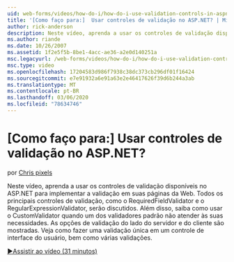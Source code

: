 ```yaml
---
uid: web-forms/videos/how-do-i/how-do-i-use-validation-controls-in-aspnet
title: '[Como faço para:]  Usar controles de validação no ASP.NET? | Microsoft Docs'
author: rick-anderson
description: Neste vídeo, aprenda a usar os controles de validação disponíveis no ASP.NET para implementar a validação em suas páginas da Web. Todos os principais controles de validação, como...
ms.author: riande
ms.date: 10/26/2007
ms.assetid: 1f2e5f5b-8be1-4acc-ae36-a2e0d140251a
msc.legacyurl: /web-forms/videos/how-do-i/how-do-i-use-validation-controls-in-aspnet
msc.type: video
ms.openlocfilehash: 17204583d986f7938c38dc373cb296df01f16424
ms.sourcegitcommit: e7e91932a6e91a63e2e46417626f39d6b244a3ab
ms.translationtype: MT
ms.contentlocale: pt-BR
ms.lasthandoff: 03/06/2020
ms.locfileid: "78634746"
---
```

# <a name="how-do-i--use-validation-controls-in-aspnet"></a>[Como faço para:]  Usar controles de validação no ASP.NET?

por [Chris pixels](https://twitter.com/chrispels)

Neste vídeo, aprenda a usar os controles de validação disponíveis no ASP.NET para implementar a validação em suas páginas da Web. Todos os principais controles de validação, como o RequiredFieldValidator e o RegularExpressionValidator, serão discutidos. Além disso, saiba como usar o CustomValidator quando um dos validadores padrão não atender às suas necessidades. As opções de validação do lado do servidor e do cliente são mostradas. Veja como fazer uma validação única em um controle de interface do usuário, bem como várias validações.

[&#9654;Assistir ao vídeo (31 minutos)](https://channel9.msdn.com/Blogs/ASP-NET-Site-Videos/how-do-i-use-validation-controls-in-aspnet)
